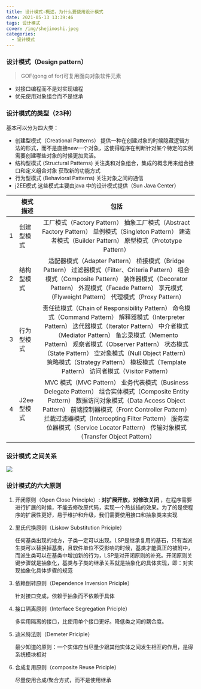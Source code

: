 ```yaml
---
title: 设计模式-概述，为什么要使用设计模式
date: 2021-05-13 13:39:46
tags: 设计模式
cover: /img/shejimoshi.jpeg
categories:
  - 设计模式
---
```

### 设计模式（Design pattern）


> GOF(gong of for)可复用面向对象软件元素
- 对接口编程而不是对实现编程
- 优先使用对象组合而不是继承

### 设计模式的类型（23种）
基本可以分为四大类：
- 创建型模式（Creational Patterns）
  提供一种在创建对象的时候隐藏逻辑方法的形式，而不是直接new一个对象，这使得程序在判断针对某个特定的实例需要创建哪些对象的时候更加灵活。
- 结构型模式 (Structural Patterns)
  关注类和对象组合，集成的概念用来组合接口和定义组合对象 获取新的功能方式
- 行为型模式 (Behavioral Patterns)
  关注对象之间的通信
- j2EE模式
  这些模式主要由java 中的设计模式提供（Sun Java Center）

|      | 模式描述   |                             包括                             |
| :--- | ---------- | :----------------------------------------------------------: |
| 1    | 创建型模式 | 工厂模式（Factory Pattern） 抽象工厂模式（Abstract Factory Pattern） 单例模式（Singleton Pattern） 建造者模式（Builder Pattern） 原型模式（Prototype Pattern） |
| 2    | 结构型模式 | 适配器模式（Adapter Pattern） 桥接模式（Bridge Pattern） 过滤器模式（Filter、Criteria Pattern） 组合模式（Composite Pattern） 装饰器模式（Decorator Pattern） 外观模式（Facade Pattern） 享元模式（Flyweight Pattern） 代理模式（Proxy Pattern） |
| 3    | 行为型模式 | 责任链模式（Chain of Responsibility Pattern） 命令模式（Command Pattern） 解释器模式（Interpreter Pattern） 迭代器模式（Iterator Pattern） 中介者模式（Mediator Pattern） 备忘录模式（Memento Pattern） 观察者模式（Observer Pattern） 状态模式（State Pattern） 空对象模式（Null Object Pattern） 策略模式（Strategy Pattern） 模板模式（Template Pattern） 访问者模式（Visitor Pattern） |
| 4    | J2ee型模式 | MVC 模式（MVC Pattern） 业务代表模式（Business Delegate Pattern） 组合实体模式（Composite Entity Pattern） 数据访问对象模式（Data Access Object Pattern） 前端控制器模式（Front Controller Pattern） 拦截过滤器模式（Intercepting Filter Pattern） 服务定位器模式（Service Locator Pattern） 传输对象模式（Transfer Object Pattern） |





### 设计模式 之间关系

![](https://www.runoob.com/wp-content/uploads/2014/08/the-relationship-between-design-patterns.jpg)

### 设计模式的六大原则

1. 开闭原则（Open Close Principle）:
    **对扩展开放，对修改关闭** ，在程序需要进行扩展的时候，不能去修改原代码，实现一个热拔插的效果。为了的是使程序的扩展性更好，易于维护和升级，我们需要使用接口和抽象类来实现

2. 里氏代换原则（Liskow Substitution Priciple）

    任何基类出现的地方，子类一定可以出现。LSP是继承复用的基石，只有当派生类可以替换掉基类，且软件单位不受影响的时候，基类才能真正的被附中，而派生类可以在基类中增加新的行为，LSP是对开闭原则的补充。开闭原则关键步骤就是抽象化，基类与子类的继承关系就是抽象化的具体实现，即：对实现抽象化具体步骤的规范

3. 依赖倒转原则（Dependence Inversion Priciple）

    针对接口变成，依赖于抽象而不依赖于具体

4. 接口隔离原则（Interface Segregation Priciple）

    多实用隔离的接口，比使用单个接口更好。降低类之间的耦合度。

5. 迪米特法则（Demeter Priciple）

    最少知道的原则：一个实体应当尽量少跟其他实体之间发生相互的作用，是得系统模块相对

6. 合成复用原则（composite Reuse Priciple）

    尽量使用合成/聚合方式，而不是使用继承